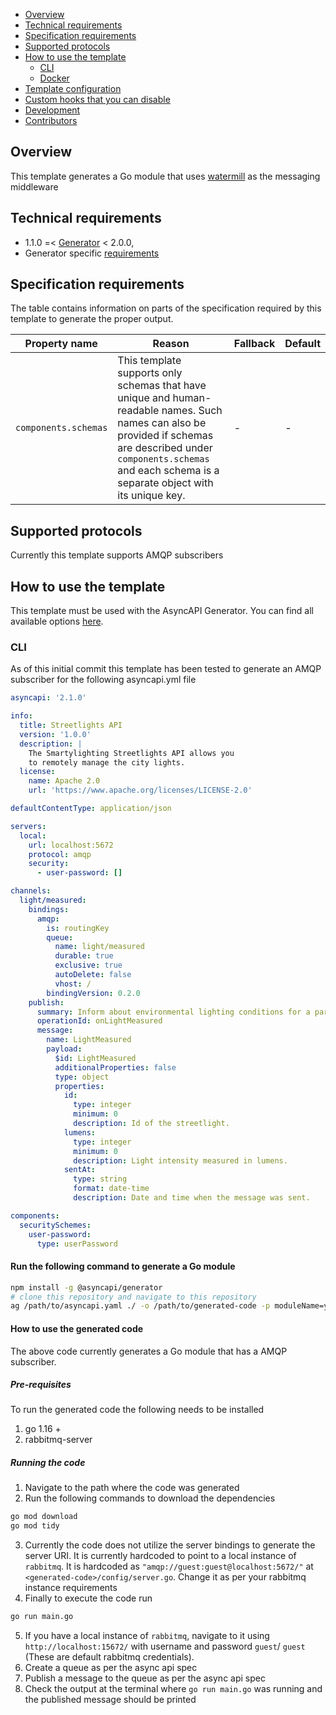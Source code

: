 <!--   
The good readme should be easy to navigate through, therefore remember to add `markdown-toc` to devDependencies of your template and generate a table of contents by using the following script `"generate:readme:toc": "markdown-toc -i README.md"`
-->

<!-- toc -->

- [Overview](#overview)
- [Technical requirements](#technical-requirements)
- [Specification requirements](#specification-requirements)
- [Supported protocols](#supported-protocols)
- [How to use the template](#how-to-use-the-template)
  * [CLI](#cli)
  * [Docker](#docker)
- [Template configuration](#template-configuration)
- [Custom hooks that you can disable](#custom-hooks-that-you-can-disable)
- [Development](#development)
- [Contributors](#contributors)

<!-- tocstop -->

## Overview

<!--  
The overview should explain in just a few sentences the template's purpose and its most essential features.
-->

This template generates a Go module that uses [watermill](https://github.com/ThreeDotsLabs/watermill) as the messaging middleware

## Technical requirements

<!--  
Specify what version of the Generator is your template compatible with. This information should match the information provided in the template configuration under the `generator` property.
-->

- 1.1.0 =< [Generator](https://github.com/asyncapi/generator/) < 2.0.0,
- Generator specific [requirements](https://github.com/asyncapi/generator/#requirements)

## Specification requirements

<!--  
The template might need some AsyncAPI properties that normally are optional. For example code generator might require some specific binding information for a given protocol. Even though you can provide defaults or fallbacks, you should describe in the readme what is the most optimal set of properties that the user should provide in the AsyncAPI file.
-->

The table contains information on parts of the specification required by this template to generate the proper output.

Property name | Reason | Fallback | Default
---|---|---|---
`components.schemas` | This template supports only schemas that have unique and human-readable names. Such names can also be provided if schemas are described under `components.schemas` and each schema is a separate object with its unique key. | - | -

## Supported protocols

<!--  
Specify what protocols is your code generator supporting. This information should match the information provided in the template configuration under the `supportedProtocols` property. Don't put this section in your readme if your template doesn't generate code.
-->

Currently this template supports AMQP subscribers

## How to use the template

<!--  
Make sure it is easy to try out the template and check what it generates. Instructions for CLI and Docker should be easy to use; just copy/paste to the terminal. In other words, you should always make sure to have ready to use docker-compose set up so the user can quickly check how generated code behaves.
-->

This template must be used with the AsyncAPI Generator. You can find all available options [here](https://github.com/asyncapi/generator/).

### CLI

As of this initial commit this template has been tested to generate an AMQP subscriber for the following asyncapi.yml file

```yaml
asyncapi: '2.1.0'

info:
  title: Streetlights API
  version: '1.0.0'
  description: |
    The Smartylighting Streetlights API allows you
    to remotely manage the city lights.
  license:
    name: Apache 2.0
    url: 'https://www.apache.org/licenses/LICENSE-2.0'

defaultContentType: application/json

servers:
  local:
    url: localhost:5672
    protocol: amqp
    security:
      - user-password: []

channels:
  light/measured:
    bindings:
      amqp:
        is: routingKey
        queue:
          name: light/measured
          durable: true
          exclusive: true
          autoDelete: false
          vhost: /
        bindingVersion: 0.2.0
    publish:
      summary: Inform about environmental lighting conditions for a particular streetlight.
      operationId: onLightMeasured
      message:
        name: LightMeasured
        payload:
          $id: LightMeasured
          additionalProperties: false
          type: object
          properties:
            id:
              type: integer
              minimum: 0
              description: Id of the streetlight.
            lumens:
              type: integer
              minimum: 0
              description: Light intensity measured in lumens.
            sentAt:
              type: string
              format: date-time
              description: Date and time when the message was sent.

components:
  securitySchemes:
    user-password:
      type: userPassword
```

#### Run the following command to generate a Go module

```bash
npm install -g @asyncapi/generator
# clone this repository and navigate to this repository
ag /path/to/asyncapi.yaml ./ -o /path/to/generated-code -p moduleName=your-go-module-name
```

#### How to use the generated code

The above code currently generates a Go module that has a AMQP subscriber.

##### Pre-requisites
To run the generated code the following needs to be installed

1. go 1.16 +
2. rabbitmq-server

##### Running the code

1. Navigate to the path where the code was generated
2. Run the following commands to download the dependencies
```bash
go mod download
go mod tidy
```
3. Currently the code does not utilize the server bindings to generate the server URI. It is currently hardcoded to point to a local instance of `rabbitmq`. It is hardcoded as `"amqp://guest:guest@localhost:5672/"` at `<generated-code>/config/server.go`. Change it as per your rabbitmq instance requirements
4. Finally to execute the code run
```bash
go run main.go
```
5. If you have a local instance of `rabbitmq`, navigate to it using `http://localhost:15672/` with username and password `guest`/ `guest` (These are default rabbitmq credentials). 
6. Create a queue as per the async api spec
7. Publish a message to the queue as per the async api spec
8. Check the output at the terminal where `go run main.go` was running and the published message should be printed





